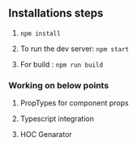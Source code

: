 ## Installations steps

1) `npm install` 

2) To run the dev server: `npm start`

3) For build : `npm run build`


### Working on below points
1) PropTypes for component props

2) Typescript integration

3) HOC Genarator


